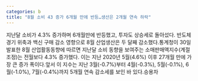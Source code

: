 ```yaml
---
categories: b
title: "8월 소비 43 증가 6개월 만에 반등…생산은 2개월 연속 하락"
---
```

지난달 소비가 4.3% 증가하며 6개월만에 반등했고, 투자도 상승세로 돌아섰다. 반도체 경기 위축과 백신 구매 감소 영향으로 8월 산업생산은 두 달째 감소했다.통계청이 30일 발표한 8월 산업활동동향에 따르면 지난달 소비 동향을 보여주는 소매판매액지수(계절조정)는 전월보다 4.3% 증가했다. 이는 지난 2020년 5월(4.6%) 이후 27개월 만에 가장 큰 증가 폭이다.앞서 이 지수는 지난 3월(-0.7%)부터 4월(-0.3%), 5월(-0.1%), 6월(-1.0%), 7월(-0.4%)까지 5개월 연속 감소세를 보인 바 있다.승용차